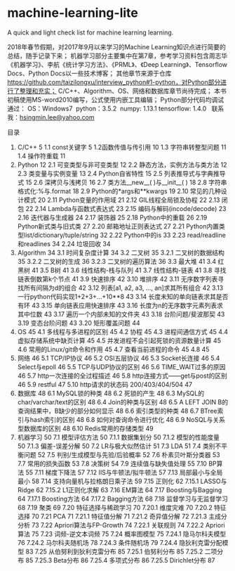 # machine-learning-lite
A quick and light check list for machine learning learning.

2018年春节假期，对2017年9月以来学习的Machine Learning知识点进行简要的总结，随手记录下来；
机器学习部分主要集中在第7章，参考学习资料包含周志华《机器学习》、李航《统计学习方法》、《PRML》、《Deep Learning》、Tensorflow Docs、Python Docs以一些技术博客；
其他章节来源于仓库 https://github.com/taizilongxu/interview_python#1-python，对Python部分进行了整理和充实；
C/C++、Algorithm、OS、网络和数据库章节尚待完成；
本书初稿使用MS-word2010编写，公式使用内嵌工具编辑；
Python部分代码均调试通过：
  OS：Windows7
  python：3.5.2
  numpy: 1.13.1
  tensorflow: 1.4.0
  
联系我：hsingmin.lee@yahoo.com

目录
1.	C/C++	5
  1.1	const关键字	5
  1.2函数传值与传引用	10
  1.3 字符串转整型问题	11
  1.4 操作符重载	11
2.	Python	12
  2.1	可变类型与非可变类型	12
  2.2	静态方法，实例方法与类方法	12
  2.3	类变量与实例变量	13
  2.4	Python自省特性	15
  2.5	列表推导式与字典推导式	15
  2.6	深拷贝与浅拷贝	16
  2.7	类方法__new__( )与__init__( )	18
  2.8	字符串格式化:%与.format	18
  2.9	Python的*args和**kwargs	19
  2.10	常见的几种设计模式	20
  2.11	Python变量的作用域	21
  2.12	GIL线程全局锁及协程	22
  2.13	闭包	22
  2.14	Lambda与函数式表达式	23
  2.15	编码与解码(incode/decode)	23
  2.16	迭代器与生成器	24
  2.17	装饰器	25
  2.18	Python中的重载	26
  2.19	Python新式类与旧式类	27
  2.20	邮箱地址正则表达式	27
  2.21	Python内置类型list/dictionary/tuple/string	32
  2.22	Python中的is	33
  2.23	read/readline和readlines	34
  2.24	垃圾回收	34
3.	Algorithm	34
  3.1	时间复杂度计算	34
  3.2	二叉树	35
  3.2.1 二叉树的数据结构	35
  3.2.2 二叉树的生成	36
  3.2.3 二叉树的遍历算法	36
  3.3	最大堆	41
  3.4	红黑树	41
  3.5	B树	41
  3.6	线性结构-栈与队列	41
  3.7	线性结构-链表	41
  3.8	寻找链表倒数第k个节点	41
  3.9	快速排序	42
  3.10	堆排序	42
  3.11	无序数字列表寻找所有间隔为d的组合	42
  3.12	列表[a1, a2, a3, …, an]求其所有组合	42
  3.13	一行python代码实现1+2+3+…+10**8	43
  3.14	长度未知的单向链表求其是否有环	43
  3.15	单向链表应用快速排序	43
  3.16	长度为n的无序数字元素列表求其中位数	43
  3.17	遍历一个内部未知的文件夹	43
  3.18	台阶问题/斐波那契	43
  3.19	变态台阶问题	43
  3.20	矩形覆盖问题	44
4.	OS	45
  4.1	多线程与多进程的区别	45
  4.2	协程	45
  4.3	进程间通信方式	45
  4.4	虚拟存储系统中缺页计算	45
  4.5	并发进程不会引起死锁的资源数量计算	45
  4.6	常用的Linux/git命令和作用	45
  4.7	查看当前进程的命令	45
  4.8	45
5.	网络	46
  5.1	TCP/IP协议	46
  5.2	OSI五层协议	46
  5.3	Socket长连接	46
  5.4	Select与epoll	46
  5.5	TCP与UDP协议的区别	46
  5.6	TIME_WAIT过多的原因	46
  5.7	http一次连接的全过程描述	46
  5.8	http连接方式——get与post的区别	46
  5.9	restful	47
  5.10	http请求的状态码 200/403/404/504	47
6.	数据库	48
  6.1	MySQL锁的种类	48
  6.2	死锁的产生	48
  6.3	MySQL的char/varchar/text的区别	48
  6.4	Join的种类与区别	48
  6.5	A LEFT JOIN B的查询结果中，B缺少的部分如何显示	48
  6.6	索引类型的种类	48
  6.7	BTree索引与hash索引的区别	48
  6.8	如何对查询命令进行优化	48
  6.9	NoSQL与关系型数据库的区别	48
  6.10	Redis常用的存储类型	49
7.	机器学习	50
  7.1	模型评估方法	50
    7.1.1	数据集划分	50
    7.1.2	模型的性能度量	50
    7.1.3	偏差-误差分解	50
  7.2	LR与极大似然估计	51
  7.3	LDA	51
  7.4	类别不平衡问题	52
  7.5	判别/生成模型与先验/后验概率	52
  7.6	朴素贝叶斯分类器	53
  7.7	常用的损失函数	53
  7.8	决策树	54
  7.9	连续值与缺失值处理	55
  7.10	BP算法	55
  7.11	梯度下降法	57
  7.12	IIS与牛顿法/拟牛顿法	57
  7.13	局部最小与全局最小	58
  7.14	支持向量机与拉格朗日乘子法	59
  7.15	正则化	62
    7.15.1	LASSO与Ridge	62
    7.15.2	L1正则化求解	63
  7.16	EM算法	64
  7.17	Boosting与Bagging	64
    7.17.1	Boosting方法	64
    7.17.2	Bagging方法	68
  7.18	监督学习与无监督学习	68
  7.19	聚类	69
  7.20	特征选择与稀疏学习	70
    7.20.1	维度灾难	70
    7.20.2	特征选择	70
  7.21	PCA	71
    7.21.1	特征值分解	71
    7.21.2	奇异值分解	72
    7.21.3	主成分分析	73
  7.22	Apriori算法与FP-Growth	74
    7.22.1	关联规则	74
    7.22.2	Apriori算法	75
  7.23	词频-逆文本词频	75
  7.24	概率图模型	75
    7.24.1	隐马尔科夫模型	76
    7.24.2	马尔科夫随机场	78
    7.24.3	条件随机场	79
    7.24.4	隐狄利克雷分配模型	83
  7.25	从伯努利到狄利克雷分布	85
    7.25.1	伯努利分布	85
    7.25.2	二项分布	85
    7.25.3	Beta分布	86
    7.25.4	多项式分布	86
    7.25.5	Dirichlet分布	87

